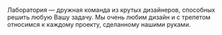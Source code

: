 Лаборатория — дружная команда из крутых дизайнеров, способных решить любую Вашу задачу. Мы очень любим дизайн и с трепетом относимся к каждому проекту, сделанному нашими руками.
